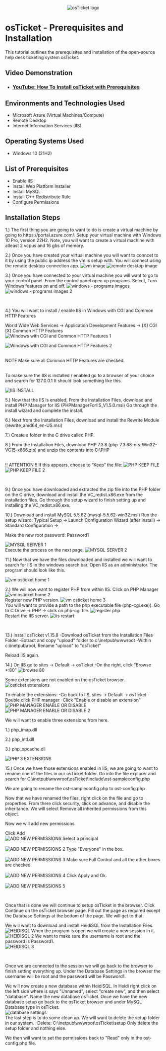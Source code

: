 <p align="center">
<img src="https://i.imgur.com/Clzj7Xs.png" alt="osTicket logo"/>
</p>

<h1>osTicket - Prerequisites and Installation</h1>
This tutorial outlines the prerequisites and installation of the open-source help desk ticketing system osTicket.<br />


<h2>Video Demonstration</h2>

- ### [YouTube: How To Install osTicket with Prerequisites](https://www.youtube.com)

<h2>Environments and Technologies Used</h2>

- Microsoft Azure (Virtual Machines/Compute)
- Remote Desktop
- Internet Information Services (IIS)

<h2>Operating Systems Used </h2>

- Windows 10</b> (21H2)

<h2>List of Prerequisites</h2>

- Enable IIS
- Install Web Platform Installer
- Install MySQL
- Install C++ Redistribute Rule
- Configure Permissions

<h2>Installation Steps</h2>

<p>
1.) The first thing you are going to want to do is create a virtual machine by going to https://portal.azure.com/. Setup your virtual machine with Windows 10 Pro, version 22H2. Note, you will want to create a virtual machine with atleast 2 vcpus and 16 gbs of memory.

2.) Once you have created your virtual machine you will want to conncet to it by using the public ip address the vm is setup with. You will connect using the remote desktop connection app.
  ![vm image](https://github.com/codeByKelvinn/osticket-prereqs/assets/110644520/5aa77554-bebc-43c0-be9a-68ec1edfd03f)
  ![remote desktop image](https://github.com/codeByKelvinn/osticket-prereqs/assets/110644520/33c3aaee-022e-40d3-8e75-4a34a19522c3)

</p>
<p>


3.) Once you have connected to your virtual machine you will want to go to your control panel. From the control panel open up programs. Select, Turn Windows features on and off.
![windows - programs images](https://github.com/codeByKelvinn/osticket-prereqs/assets/110644520/6f25089a-ae30-42d2-a38f-681a7cc0ea7c)
![windows - programs images 2](https://github.com/codeByKelvinn/osticket-prereqs/assets/110644520/8de18f83-f254-46c6-be7e-0e34392a731c)


</p>
<br />

<p>

  4.) You will want to install / enable IIS in Windows with CGI and Common HTTP Features

World Wide Web Services -> Application Development Features -> [X] CGI [X] Common HTTP Features
![Windows with CGI and Common HTTP Features 1](https://github.com/codeByKelvinn/osticket-prereqs/assets/110644520/2766e8ca-d9fe-4e12-9fa2-1ab6ffa864b4)

![Windows with CGI and Common HTTP Features 2](https://github.com/codeByKelvinn/osticket-prereqs/assets/110644520/464b9551-df70-4463-a8f3-7e9500f680ad)

<br />NOTE Make sure all Common HTTP Features are checked.

<br /> To make sure the IIS is installed / enabled go to a browser of your choice and search for 127.0.0.1 It should look something like this.

![IIS INSTALL](https://github.com/codeByKelvinn/osticket-prereqs/assets/110644520/65d2a8e0-0886-40a6-9a70-5c381f2c4f9f)


</p>
<p>
5.) Now that the IIS is enabled, From the Installation Files, download and install PHP Manager for IIS (PHPManagerForIIS_V1.5.0.msi) Go through the install wizard and complete the install.

6.) Next from the Installation Files, download and install the Rewrite Module (rewrite_amd64_en-US.msi)

7.) Create a folder in the C drive called PHP.

8.) From the Installation Files, download PHP 7.3.8 (php-7.3.88-nts-Win32-VC15-x866.zip) and unzip the contents into C:\PHP

<br />!! ATTENTION !! If this appears, choose to “Keep” the file:
![PHP KEEP FILE](https://github.com/codeByKelvinn/osticket-prereqs/assets/110644520/72da29fb-ed97-49b3-b35a-2d2b300b1fc8)
![PHP KEEP FILE 2](https://github.com/codeByKelvinn/osticket-prereqs/assets/110644520/55ed6049-e3ae-42b6-99f9-f942aaef867b)

</p>
<br />

<p>
9.) Once you have downloaded and extracted the zip file into the PHP folder on the C drive, download and install the VC_redist.x86.exe from the installation files. Go through the setup wizard to finish setting up and installing the VC_redist.x86.exe.

10.) Download and install MySQL 5.5.62 (mysql-5.5.62-win32.msi) Run the setup wizard: Typical Setup -> Launch Configuration Wizard (after install) -> Standard Configuration ->

Make the new root password: Password1

![MYSQL SERVER 1](https://github.com/codeByKelvinn/osticket-prereqs/assets/110644520/7d11f327-ea6e-41c1-9c9f-728c964f6f4a)
<br /> Execute the process on the next page.
![MYSQL SERVER 2](https://github.com/codeByKelvinn/osticket-prereqs/assets/110644520/d5467a90-11ad-4b68-8898-68ed08470017)
</p>
<p>
11.) Now that we have the files downloaded and installed we will want to search for IIS in the windows search bar. Open IIS as an administrator. The program should look like this.

![vm osticket home 1](https://github.com/codeByKelvinn/osticket-prereqs/assets/110644520/c33239cf-1d59-4588-8c75-4c859357c161)

2.) We will now want to register PHP from within IIS. Click on PHP Manager
![vm osticket home 2](https://github.com/codeByKelvinn/osticket-prereqs/assets/110644520/363b47a5-3b00-40ab-8cc3-0b661dd28f92)
<br />Register new PHP version.
![vm osticket home 3](https://github.com/codeByKelvinn/osticket-prereqs/assets/110644520/93b866a6-069b-49cb-a1da-5f571481ba9a)
<br />You will want to provide a path to the php executable file (php-cgi.exe)). Go to C Drive -> PHP -> click on php-cgi file.
![register php](https://github.com/codeByKelvinn/osticket-prereqs/assets/110644520/a7af460e-e363-47e8-a3bc-bd27de6cf3e0)
<br />Restart the IIS server.
![iis restart](https://github.com/codeByKelvinn/osticket-prereqs/assets/110644520/8a8f8fa4-abb7-4238-a4bd-8512e96fc7bf)


  
</p>
<br />


<p>
  13.) Install osTicket v1.15.8 -Download osTicket from the Installation Files Folder -Extract and copy "upload" folder to c:\inetpub\wwwroot -Within c:\inetpub\root, Rename "upload" to "osTicket"

Reload IIS again.

14.) On IIS go to sites -> Default -> osTicket -On the right, click “Browse *:80”
![browse 80](https://github.com/codeByKelvinn/osticket-prereqs/assets/110644520/9ec0702b-b2a4-4d46-89d0-01716aea389a)

Some extensions are not enabled on the osTicket browser.
![osticket extensions](https://github.com/codeByKelvinn/osticket-prereqs/assets/110644520/9842972f-dfe3-4e77-b834-297817990390)


To enable the extensions: -Go back to IIS, sites -> Default -> osTicket -Double click PHP manager -Click "Enable or disable an extension"
![PHP MANAGER ENABLE OR DISABLE](https://github.com/codeByKelvinn/osticket-prereqs/assets/110644520/f150c03e-454d-44ca-a58a-351ca168ab84)
![PHP MANAGER ENABLE OR DISABLE 2](https://github.com/codeByKelvinn/osticket-prereqs/assets/110644520/2e65d66c-f6a0-4e13-b357-2caab8eec216)

We will want to enable three extensions from here.

1.) php_imap.dll

2.) php_intl.dll

3.) php_opcache.dll

![PHP 3 EXTENSIONS](https://github.com/codeByKelvinn/osticket-prereqs/assets/110644520/161fab26-54c8-41ca-a317-81a7c01913de)

15.) Once we have those extensions enabled in IIS, we are going to want to rename one of the files in our osTicket folder. Go into the file explorer and search for C;\inetpub\wwwroot\osTicket\include\ost-sampleconfig.php

We are going to rename the ost-sampleconfig.php to ost-config.php

Now that we have renamed the files, right click on the file and go to properties. From there click security, click on advance, and disable the inheritance. We will select Remove all inherited permissions from this object.

Now we will add new permissions.

Click Add
<br />![ADD NEW PERMISSIONS](https://github.com/codeByKelvinn/osticket-prereqs/assets/110644520/4b415f8b-32bd-45b4-93bd-fcde11bba03f)
Select a principal<br />
<br />![ADD NEW PERMISSIONS 2](https://github.com/codeByKelvinn/osticket-prereqs/assets/110644520/fd8c00b1-6865-4caf-8b05-52d68f305127)
Type "Everyone" in the box.<br />
<br />![ADD NEW PERMISSIONS 3](https://github.com/codeByKelvinn/osticket-prereqs/assets/110644520/699f80b7-86b9-4168-83f1-ab4d806105d0)
Make sure Full Control and all the other boxes are checked.<br />
<br />![ADD NEW PERMISSIONS 4](https://github.com/codeByKelvinn/osticket-prereqs/assets/110644520/91845d3b-c657-4951-b0c7-effbfb763f26)
Click Apply and Ok.<br />
<br />![ADD NEW PERMISSIONS 5](https://github.com/codeByKelvinn/osticket-prereqs/assets/110644520/aa7002ea-0ea7-472f-a5ea-a87f37a628a0)


</p>
<br />


<p>
Once that is done we will continue to setup osTicket in the browser. Click Continue on the osTicket browser page. Fill out the page as required except the Database Settings at the bottom of the page. We will get to that.

We will want to download and install HeidiSQL from the Installation Files.
<br />![HEIDISQL](https://github.com/codeByKelvinn/osticket-prereqs/assets/110644520/6693fa80-b383-4260-b01a-ea13ca807549)
When the program is open we will create a new session in it.
<br />![HEIDISQL 2](https://github.com/codeByKelvinn/osticket-prereqs/assets/110644520/6effa132-8319-41b3-91bb-03c99afd2e92)
We want to make sure the username is root and the password is Password1.
<br />![HEIDISQL 3](https://github.com/codeByKelvinn/osticket-prereqs/assets/110644520/6c5550aa-4f1f-4b5f-ae86-17b964cee719)

</p>
<br />



<p>
Once we are connected to the session we will go back to the browser to finish setting everything up. Under the Database Settings in the browser the username will be root and the password will be Password1.

We will now create a new database within HeidiSQL. In Heidi right click on the left side where is says "Unnamed", select "create new", and then select "database". Name the new database osTicket. Once we have the new database setup go back to the osTicket browser and under MySQL Database type in osTicket.
<br />![database settings](https://github.com/codeByKelvinn/osticket-prereqs/assets/110644520/e4e428fb-33b4-499f-8101-3d923c0a2458)<br />
The last step is to do some clean up. We will want to delete the setup folder in our system. -Delete: C:\inetpub\wwwroot\osTicket\setup Only delete the setup folder and nothing else.

We then will want to set the permissions back to "Read" only in the ost-config.php file.

</p>
<br />


